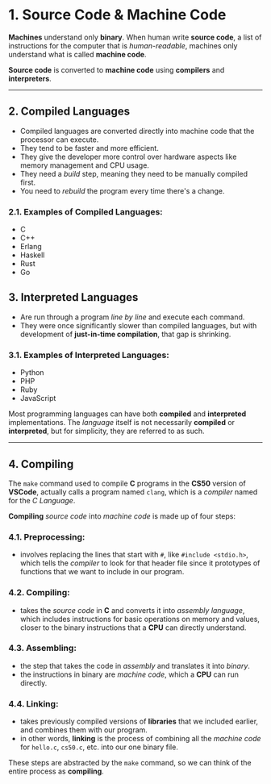 # 1. Source Code & Machine Code

**Machines** understand only **binary**. When human write **source code**, a list of instructions for the computer that is _human-readable_, machines only understand what is called **machine code**.

**Source code** is converted to **machine code** using **compilers** and **interpreters**.

---

## 2. Compiled Languages

- Compiled languages are converted directly into machine code that the processor can execute.
- They tend to be faster and more efficient.
- They give the developer more control over hardware aspects like memory management and CPU usage.
- They need a _build_ step, meaning they need to be manually compiled first.
- You need to _rebuild_ the program every time there's a change.

### 2.1. Examples of Compiled Languages:

- C
- C++
- Erlang
- Haskell
- Rust
- Go

## 3. Interpreted Languages

- Are run through a program _line by line_ and execute each command.
- They were once significantly slower than compiled languages, but with development of **just-in-time compilation**, that gap is shrinking.

### 3.1. Examples of Interpreted Languages:

- Python
- PHP
- Ruby
- JavaScript

Most programming languages can have both **compiled** and **interpreted** implementations. The _language_ itself is not necessarily **compiled** or **interpreted**, but for simplicity, they are referred to as such.

---

## 4. Compiling

The `make` command used to compile **C** programs in the **CS50** version of **VSCode**, actually calls a program named `clang`, which is a _compiler_ named for the _C Language_.

**Compiling** _source code_ into _machine code_ is made up of four steps:

### 4.1. Preprocessing:

- involves replacing the lines that start with `#`, like `#include <stdio.h>`, which tells the _compiler_ to look for that header file since it prototypes of functions that we want to include in our program.

### 4.2. Compiling:

- takes the _source code_ in **C** and converts it into _assembly language_, which includes instructions for basic operations on memory and values, closer to the binary instructions that a **CPU** can directly understand.

### 4.3. Assembling:

- the step that takes the code in _assembly_ and translates it into _binary_.
- the instructions in binary are _machine code_, which a **CPU** can run directly.

### 4.4. Linking:

- takes previously compiled versions of **libraries** that we included earlier, and combines them with our program.
- in other words, **linking** is the process of combining all the _machine code_ for `hello.c`, `cs50.c`, etc. into our one binary file.

These steps are abstracted by the `make` command, so we can think of the entire process as **compiling**.
